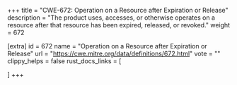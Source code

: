 +++
title = "CWE-672: Operation on a Resource after Expiration or Release"
description	= "The product uses, accesses, or otherwise operates on a resource after that resource has been expired, released, or revoked."
weight = 672

[extra]
id = 672
name = "Operation on a Resource after Expiration or Release"
url = "https://cwe.mitre.org/data/definitions/672.html"
vote = ""
clippy_helps = false
rust_docs_links = [
	
]
+++

